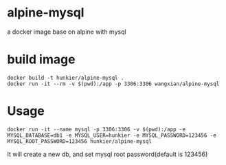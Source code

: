 # alpine-mysql
a docker image base on alpine with mysql

# build image
```
docker build -t hunkier/alpine-mysql .
docker run -it --rm -v $(pwd):/app -p 3306:3306 wangxian/alpine-mysql
```

# Usage
```
docker run -it --name mysql -p 3306:3306 -v $(pwd):/app -e MYSQL_DATABASE=db1 -e MYSQL_USER=hunkier -e MYSQL_PASSWORD=123456 -e MYSQL_ROOT_PASSWORD=123456 hunkier/alpine-mysql
```

It will create a new db, and set mysql root password(default is 123456)